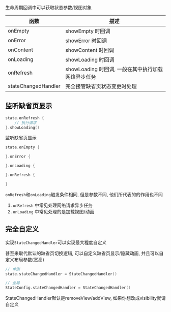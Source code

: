 生命周期回调中可以获取状态参数/视图对象

| 函数 | 描述 |
|-|-|
| onEmpty | showEmpty 时回调 |
| onError | showError 时回调 |
| onContent | showContent 时回调 |
| onLoading | showLoading 时回调 |
| onRefresh | showLoading 时回调, 一般在其中执行加载网络异步任务|
| stateChangedHandler | 完全接管缺省页状态变更时处理 |

## 监听缺省页显示

```kotlin
state.onRefresh {
    // 执行请求
}.showLoading()
```

监听缺省页显示

```kotlin
state.onEmpty {

}.onError {

}.onLoading {

}.onRefresh {

}
```

`onRefresh`和`onLoading`触发条件相同, 但是参数不同, 他们所代表的的作用也不同

1. `onRefresh` 中常见处理网络请求异步任务
2. `onLoading` 中常见处理的是加载视图/动画

## 完全自定义

实现`StateChangedHandler`可以实现最大程度自定义

甚至来取代默认的缺省页切换逻辑, 可以自定义缺省页显示/隐藏动画, 并且可以自定义布局参数(宽高)

```kotlin
// 单例
state.stateChangedHandler = StateChangedHandler()

// 全局
StateConfig.stateChangedHandler = StateChangedHandler()
```

StateChangedHandler默认是removeView/addView, 如果你想改成visibility就请自定义